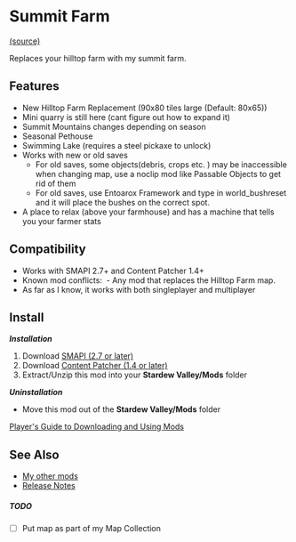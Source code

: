 # Summit Farm
[(source)](https://www.nexusmods.com/stardewvalley/mods/3053)

Replaces your hilltop farm with my summit farm.

## Features
- New Hilltop Farm Replacement (90x80 tiles large (Default: 80x65))
- Mini quarry is still here (cant figure out how to expand it)
- Summit Mountains changes depending on season
- Seasonal Pethouse
- Swimming Lake (requires a steel pickaxe to unlock)
- Works with new or old saves
  - For old saves, some objects(debris, crops etc. ) may be inaccessible when changing map, use a noclip mod like Passable Objects﻿ to get rid of them
  - ﻿﻿For old saves, use Entoarox Framework﻿ and type in world_bushreset and it will place the bushes on the correct spot.
- A place to relax (above your farmhouse) and has a machine that tells you your farmer stats

## Compatibility
- Works with SMAPI 2.7+ and Content Patcher 1.4+
- Known mod conflicts:
﻿﻿  - Any mod that replaces the Hilltop Farm map.
- As far as I know, it works with both singleplayer and multiplayer

## Install
_**Installation**_
1. Download [SMAPI (2.7 or later)](https://www.nexusmods.com/stardewvalley/mods/2400)
2. Download [Content Patcher (1.4 or later)](https://www.nexusmods.com/stardewvalley/mods/1915)
3. Extract/Unzip this mod into your **Stardew Valley/Mods** folder

_**Uninstallation**_
- Move this mod out of the **Stardew Valley/Mods** folder

[Player's Guide to Downloading and Using Mods](https://stardewvalleywiki.com/Modding:Player_Guide/Getting_Started)

## See Also
- [My other mods](https://www.nexusmods.com/users/55529772?tab=user+files)
- [Release Notes](https://github.com/JessebotX/StardewMods/blob/master/ContentPatcherMods/Summit%20Farm/Changelog.md)

##### TODO
- [ ] Put map as part of my Map Collection

﻿